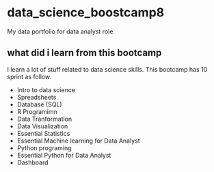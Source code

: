 # data_science_boostcamp8
My data portfolio for data analyst role 

## what did i learn from this bootcamp
I learn a lot of stuff related to data science skills. This bootcamp has 10 sprint as follow.

- Intro to data science
- Spreadsheets
- Database (SQL)
- R Programimn
- Data Tranformation
- Data Visualization
- Essential Statistics
- Essential Machine learning for Data Analyst
- Python programing
- Essential Python for Data Analyst
- Dashboard


